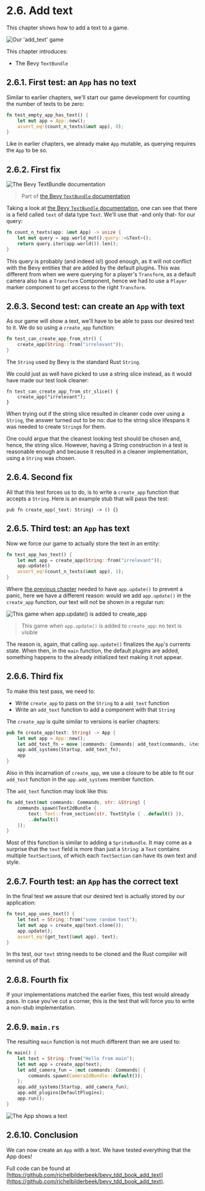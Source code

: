 # 2.6. Add text

This chapter shows how to add a text to a game.

![Our 'add_text' game](add_text.png)

This chapter introduces:

- The Bevy `TextBundle`

## 2.6.1. First test: an `App` has no text

Similar to earlier chapters,
we'll start our game development for counting the number
of texts to be zero:

```rust
fn test_empty_app_has_text() {
    let mut app = App::new();
    assert_eq!(count_n_texts(&mut app), 0);
}
```

Like in earlier chapters, we already make `App` mutable, 
as querying requires the `App` to be so.

## 2.6.2. First fix

![The Bevy TextBundle documentation](textbundle_documentation.png)

> Part of [the Bevy `TextBundle` documentation](https://docs.rs/bevy/latest/bevy/prelude/struct.TextBundle.html)

Taking a look at
[the Bevy `TextBundle` documentation](https://docs.rs/bevy/latest/bevy/prelude/struct.TextBundle.html),
one can see that there is a field called `text` of data type `Text`.
We'll use that -and only that- for our query:

```rust
fn count_n_texts(app: &mut App) -> usize {
    let mut query = app.world_mut().query::<&Text>();
    return query.iter(app.world()).len();
}
```

This query is probably (and indeed is!) good enough,
as it will not conflict with the Bevy entities that are added
by the default plugins. This was different from when we were querying
for a player's `Transform`, as a default camera also has a `Transform`
Component, hence we had to use a `Player` marker component to get access
to the right `Transform`.

## 2.6.3. Second test: can create an `App` with text

As our game will show a text, we'll have to be able to pass our
desired text to it. We do so using a `create_app` function:

```rust
fn test_can_create_app_from_str() {
    create_app(String::from("irrelevant"));
}
```

The `String` used by Bevy is the standard Rust `String`.

We could just as well have picked to use a string slice instead,
as it would have made our test look cleaner:


```text
fn test_can_create_app_from_str_slice() {
    create_app("irrelevant");
}
```

When trying out if the string slice resulted in cleaner
code over using a `String`, the answer turned out to be no:
due to the string slice lifespans it was needed to create `String`s
for them. 

One could argue that the cleanest looking test should be chosen
and, hence, the string slice. However, having a String construction
in a test is reasonable enough and because it resulted in a cleaner
implementation, using a `String` was chosen.

## 2.6.4. Second fix

All that this test forces us to do, is to write a `create_app`
function that accepts a `String`. Here is an example stub
that will pass the test:

```text
pub fn create_app(_text: String) -> () {}
```

## 2.6.5. Third test: an `App` has text

Now we force our game to actually store the text in an entity:

```rust
fn test_app_has_text() {
    let mut app = create_app(String::from("irrelevant"));
    app.update()
    assert_eq!(count_n_texts(&mut app), 1);
}
```

Where [the previous chapter](add_player_sprite_with_texture.md)
needed to have `app.update()` to prevent a panic,
here we have a different reason:
would we add `app.update()` in the `create_app` function,
our text will not be shown in a regular run:

![This game when `app.update()` is added to `create_app`](add_text_no_text_shown.png)

> This game when `app.update()` is added to `create_app`: no text is visible

The reason is, again, that calling `app.update()` finalizes the `App`'s
currents state. When then, in the `main` function, the default plugins
are added, something happens to the already initialized text
making it not appear.

## 2.6.6. Third fix

To make this test pass, we need to:

- Write `create_app` to pass on the `String` to a `add_text` function
- Write an `add_text` function to add a component with that `String`

The `create_app` is quite similar to versions is earlier chapters:

```rust
pub fn create_app(text: String) -> App {
    let mut app = App::new();
    let add_text_fn = move |commands: Commands| add_text(commands, &text);
    app.add_systems(Startup, add_text_fn);
    app
}
```

Also in this incarnation of `create_app`, we use a closure to be able
to fit our `add_text` function in the `app.add_systems` member function.

The `add_text` function may look like this:

```rust
fn add_text(mut commands: Commands, str: &String) {
    commands.spawn(Text2dBundle {
        text: Text::from_section(str, TextStyle { ..default() }),
        ..default()
    });
}
```

Most of this function is similar to adding a `SpriteBundle`.
It may come as a surprise that the `text` field is more than just
a `String`: a `Text` contains multiple `TextSection`s,
of which each `TextSection` can have its own text and style.

## 2.6.7. Fourth test: an `App` has the correct text

In the final test we assure that our desired text is actually stored
by our application:

```rust
fn test_app_uses_text() {
    let text = String::from("some random text");
    let mut app = create_app(text.clone());
    app.update();
    assert_eq!(get_text(&mut app), text);
}
```

In ths test, our `text` string needs to be cloned
and the Rust compiler will remind us of that.

## 2.6.8. Fourth fix

If your implementations matched the earlier fixes, this test would already
pass. In case you've cut a corner, this is the test that will force you to
write a non-stub implementation.

## 2.6.9. `main.rs`

The resulting `main` function is not much different than we are used to:

```rust
fn main() {
    let text = String::from("Hello from main");
    let mut app = create_app(text);
    let add_camera_fun = |mut commands: Commands| {
        commands.spawn(Camera2dBundle::default());
    };
    app.add_systems(Startup, add_camera_fun);
    app.add_plugins(DefaultPlugins);
    app.run();
}
```

![The App shows a text](add_text.png)

## 2.6.10. Conclusion

We can now create an `App` with a text.
We have tested everything that the App does!

Full code can be found at [https://github.com/richelbilderbeek/bevy_tdd_book_add_text](https://github.com/richelbilderbeek/bevy_tdd_book_add_text).
